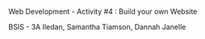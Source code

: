 Web Development - Activity #4 : Build your own Website

BSIS - 3A
Iledan, Samantha
Tiamson, Dannah Janelle
